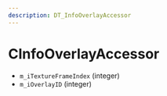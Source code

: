 ```yaml
---
description: DT_InfoOverlayAccessor
---
```


# CInfoOverlayAccessor


* `m_iTextureFrameIndex` (integer)
* `m_iOverlayID` (integer)
